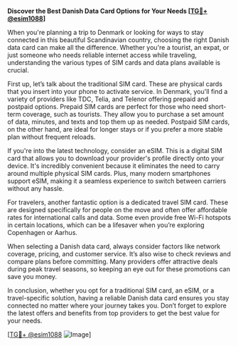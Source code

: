 **Discover the Best Danish Data Card Options for Your Needs [[TG💪+ @esim1088](https://t.me/s/esim1088)]**

When you're planning a trip to Denmark or looking for ways to stay connected in this beautiful Scandinavian country, choosing the right Danish data card can make all the difference. Whether you're a tourist, an expat, or just someone who needs reliable internet access while traveling, understanding the various types of SIM cards and data plans available is crucial.

First up, let’s talk about the traditional SIM card. These are physical cards that you insert into your phone to activate service. In Denmark, you'll find a variety of providers like TDC, Telia, and Telenor offering prepaid and postpaid options. Prepaid SIM cards are perfect for those who need short-term coverage, such as tourists. They allow you to purchase a set amount of data, minutes, and texts and top them up as needed. Postpaid SIM cards, on the other hand, are ideal for longer stays or if you prefer a more stable plan without frequent reloads.

If you're into the latest technology, consider an eSIM. This is a digital SIM card that allows you to download your provider's profile directly onto your device. It's incredibly convenient because it eliminates the need to carry around multiple physical SIM cards. Plus, many modern smartphones support eSIM, making it a seamless experience to switch between carriers without any hassle.

For travelers, another fantastic option is a dedicated travel SIM card. These are designed specifically for people on the move and often offer affordable rates for international calls and data. Some even provide free Wi-Fi hotspots in certain locations, which can be a lifesaver when you’re exploring Copenhagen or Aarhus.

When selecting a Danish data card, always consider factors like network coverage, pricing, and customer service. It’s also wise to check reviews and compare plans before committing. Many providers offer attractive deals during peak travel seasons, so keeping an eye out for these promotions can save you money.

In conclusion, whether you opt for a traditional SIM card, an eSIM, or a travel-specific solution, having a reliable Danish data card ensures you stay connected no matter where your journey takes you. Don’t forget to explore the latest offers and benefits from top providers to get the best value for your needs. 

[[TG💪+ @esim1088](https://t.me/s/esim1088) ![Image](https://i.postimg.cc/Y0z9fWf4/image.png)]
